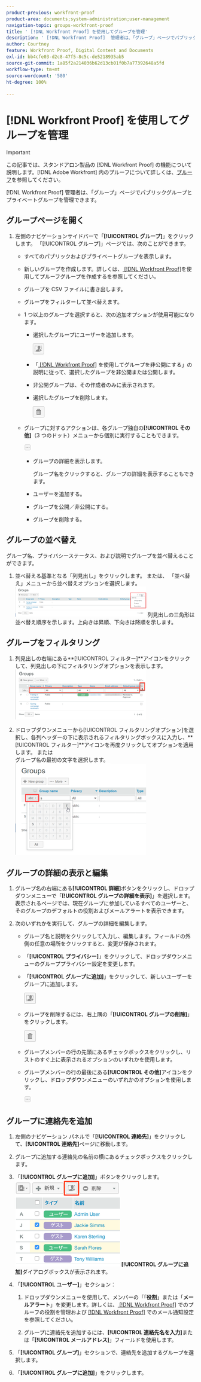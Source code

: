 ```yaml
---
product-previous: workfront-proof
product-area: documents;system-administration;user-management
navigation-topic: groups-workfront-proof
title: ' [!DNL Workfront Proof] を使用してグループを管理'
description: ' [!DNL Workfront Proof]  管理者は、「グループ」ページでパブリックグループとプライベートグループを管理できます。'
author: Courtney
feature: Workfront Proof, Digital Content and Documents
exl-id: bb4cfe03-d2c8-47f5-8c5c-de5218935ab5
source-git-commit: 1a85f2a214036b62d13cb01f0b7a77392648a5fd
workflow-type: tm+mt
source-wordcount: '580'
ht-degree: 100%

---
```


# [!DNL Workfront Proof] を使用してグループを管理

>[!IMPORTANT]
>
>この記事では、スタンドアロン製品の [!DNL Workfront Proof] の機能について説明します。[!DNL Adobe Workfront] 内のプルーフについて詳しくは、[プルーフ](../../../review-and-approve-work/proofing/proofing.md)を参照してください。

[!DNL Workfront Proof] 管理者は、「グループ」ページでパブリックグループとプライベートグループを管理できます。

## グループページを開く

1. 左側のナビゲーションサイドバーで「**[!UICONTROL グループ]**」をクリックします。
「[!UICONTROL グループ]」ページでは、次のことができます。

   * すべてのパブリックおよびプライベートグループを表示します。
   * 新しいグループを作成します。詳しくは、[ [!DNL Workfront Proof]](../../../workfront-proof/wp-mnguserscontacts/groups/create-proofing-groups.md)を使用してプルーフグループを作成するを参照してください。
   * グループを CSV ファイルに書き出します。
   * グループをフィルターして並べ替えます。
   * 1 つ以上のグループを選択すると、次の追加オプションが使用可能になります。

      * 選択したグループにユーザーを追加します。

        ![Groups_page-add_people_btn.png](assets/groups-page-add-people-btn-30x29.png)

      * 「[ [!DNL Workfront Proof]](../../../workfront-proof/wp-mnguserscontacts/groups/make-groups-private.md) を使用してグループを非公開にする」の説明に従って、選択したグループを非公開または公開します。
      * 非公開グループは、その作成者のみに表示されます。
      * 選択したグループを削除します。

        ![](assets/trash-button.png)
   * グループに対するアクションは、各グループ独自の&#x200B;**[!UICONTROL その他]**（3 つのドット）メニューから個別に実行することもできます。

     ![](assets/more-button-small.png)

      * グループの詳細を表示します。

        グループ名をクリックすると、グループの詳細を表示することもできます。
      * ユーザーを追加する。
      * グループを公開／非公開にする。
      * グループを削除する。


## グループの並べ替え

グループ名、プライバシーステータス、および説明でグループを並べ替えることができます。

1. 並べ替える基準となる「列見出し」をクリックします。
または、
「並べ替え」メニューから並べ替えオプションを選択します。
   ![Groups_page-Sort_menu.png](assets/groups-page-sort-menu-350x80.png)
列見出しの三角形は並べ替え順序を示します。上向きは昇順、下向きは降順を示します。

## グループをフィルタリング

1. 列見出しの右端にある&#x200B;**[!UICONTROL フィルター]**アイコンをクリックして、列見出しの下にフィルタリングオプションを表示します。
   ![Group_page-Filter_icon_and_options.png](assets/group-page-filter-icon-and-options-350x134.png)

1. ドロップダウンメニューから[!UICONTROL フィルタリングオプション]を選択し、各列ヘッダーの下に表示されるフィルタリングボックスに入力し、**[!UICONTROL フィルター]**アイコンを再度クリックしてオプションを適用します。
または\
   グループ名の最初の文字を選択します。
   ![Groups_page-filtering_by_letter.png](assets/groups-page-filtering-by-letter-350x245.png)

## グループの詳細の表示と編集

1. グループ名の右端にある&#x200B;**[!UICONTROL 詳細]**&#x200B;ボタンをクリックし、ドロップダウンメニューで「**[!UICONTROL グループの詳細を表示]**」を選択します。
表示されるページでは、現在グループに参加しているすべてのユーザーと、そのグループのデフォルトの役割およびメールアラートを表示できます。

1. 次のいずれかを実行して、グループの詳細を編集します。

   * グループ名と説明をクリックして入力し、編集します。フィールドの外側の任意の場所をクリックすると、変更が保存されます。
   * 「**[!UICONTROL プライバシー]**」をクリックして、ドロップダウンメニューのグループプライバシー設定を変更します。
   * 「**[!UICONTROL グループに追加]**」をクリックして、新しいユーザーをグループに追加します。

     ![Add_to_Group_btn.png](assets/add-to-group-btn.png)

   * グループを削除するには、右上隅の「**[!UICONTROL グループの削除]**」をクリックします。

     ![Trash_button.png](assets/trash-button.png)

   * グループメンバーの行の先頭にあるチェックボックスをクリックし、リストのすぐ上に表示されるオプションのいずれかを使用します。
   * グループメンバーの行の最後にある&#x200B;**[!UICONTROL その他]**&#x200B;アイコンをクリックし、ドロップダウンメニューのいずれかのオプションを使用します。

     ![More_button_small.png](assets/more-button-small.png)

## グループに連絡先を追加

1. 左側のナビゲーション パネルで「**[!UICONTROL 連絡先]**」をクリックして、**[!UICONTROL 連絡先]**&#x200B;ページに移動します。

1. グループに追加する連絡先の名前の横にあるチェックボックスをクリックします。
1. 「**[!UICONTROL グループに追加]**」ボタンをクリックします。
   ![](assets/screenshot-2018-04-06-15-27-17.png)
**[!UICONTROL グループに追加]**&#x200B;ダイアログボックスが表示されます。

1. 「**[!UICONTROL ユーザー]**」セクション：

   1. ドロップダウンメニューを使用して、メンバーの「「**役割**」または「**メールアラート**」を変更します。詳しくは、[ [!DNL Workfront Proof]](../../../workfront-proof/wp-work-proofsfiles/share-proofs-and-files/manage-proof-roles.md) でのプルーフの役割を管理および [ [!DNL Workfront Proof]](../../../workfront-proof/wp-emailsntfctns/email-alerts/config-email-notification-settings-wp.md) でのメール通知設定を参照してください。

   1. グループに連絡先を追加するには、**[!UICONTROL 連絡先名を入力]**&#x200B;または「**[!UICONTROL メールアドレス]**」フィールドを使用します。

1. 「**[!UICONTROL グループ]**」セクションで、連絡先を追加するグループを選択します。
1. 「**[!UICONTROL グループに追加]**」をクリックします。
